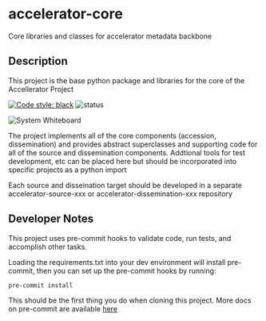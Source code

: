 # accelerator-core
Core libraries and classes for accelerator metadata backbone

## Description

This project is the base python package and libraries for the core of the Accellerator Project

[![Code style: black](https://img.shields.io/badge/code%20style-black-000000.svg)](https://github.com/psf/black)
![status]((https://github.com/NIEHS/accelerator-core/actions/workflows/lint-and-test.yaml/badge.svg?event=push))

![System Whiteboard](https://github.com/user-attachments/assets/2a2b07fa-bbed-454c-9050-73eccb7cbf6c)

The project implements all of the core components (accession, dissemination) and provides abstract superclasses and supporting code for all of the source and dissemination components. Addtional tools for test development, etc can be placed here but should be incorporated into specific projects as a python import

Each source and disseination target should be developed in a separate accelerator-source-xxx or accelerator-dissemination-xxx repository


## Developer Notes

This project uses pre-commit hooks to validate code, run tests, and accomplish other tasks.

Loading the requirements.txt into your dev environment will install pre-commit, then you can set up the pre-commit
hooks by running:

```
pre-commit install
```

This should be the first thing you do when cloning this project. More docs on pre-commit are available [here](https://pre-commit.com/)
